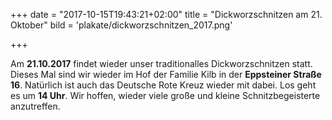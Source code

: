 +++
date = "2017-10-15T19:43:21+02:00"
title = "Dickworzschnitzen am 21. Oktober"
bild = 'plakate/dickworzschnitzen_2017.png'

+++

Am **21.10.2017** findet wieder unser traditionalles Dickworzschnitzen statt. Dieses Mal sind wir wieder im Hof der Familie Kilb in der **Eppsteiner Straße 16**. Natürlich ist auch das Deutsche Rote Kreuz wieder mit dabei. Los geht es um **14 Uhr**.
Wir hoffen, wieder viele große und kleine Schnitzbegeisterte anzutreffen.